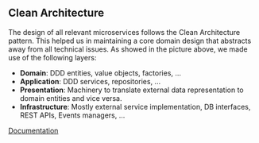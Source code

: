 ## Clean Architecture

The design of all relevant microservices follows the Clean Architecture pattern. This helped us in maintaining a core domain design that abstracts away from all technical issues. As showed in the picture above, we made use of the following layers:

-   **Domain**: DDD entities, value objects, factories, ...
-   **Application**: DDD services, repositories, ...
-   **Presentation**: Machinery to translate external data representation to domain entities and vice versa.
-   **Infrastructure**: Mostly external service implementation, DB interfaces, REST APIs, Events managers, ...

[Documentation](https://revue-org.github.io/revue/docs/report/design/architecture/microservices#clean-architecture)
